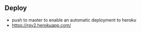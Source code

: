 ## Deploy
- push to master to enable an automatic deployment to heroku
 - https://rpy2.herokuapp.com/
 
 
